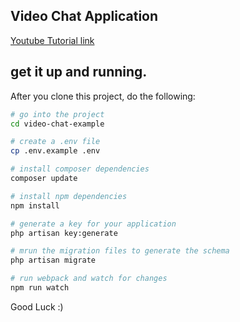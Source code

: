 ## Video Chat Application

[Youtube Tutorial link](https://www.youtube.com/watch?v=5pnsloZzYQM)

## get it up and running.

After you clone this project, do the following:

```bash
# go into the project
cd video-chat-example

# create a .env file
cp .env.example .env

# install composer dependencies
composer update

# install npm dependencies
npm install

# generate a key for your application
php artisan key:generate

# mrun the migration files to generate the schema
php artisan migrate

# run webpack and watch for changes
npm run watch
```

Good Luck :)